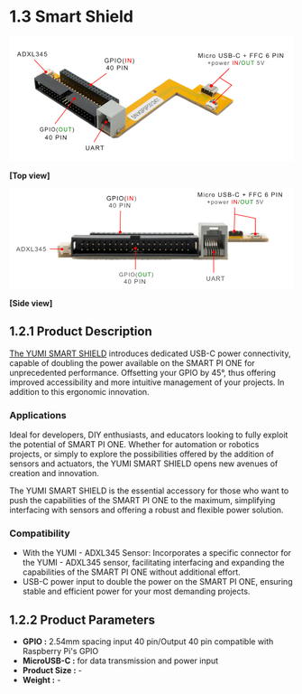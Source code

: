 # 1.3 Smart Shield
<img src="../../img/SmartPi/Yumi_Components/SmartShield_specifications/smart_shield_top.png" width="560" alt="Top view"><p align="left">**[Top view]**</p>


<img src="../../img/SmartPi/Yumi_Components/SmartShield_specifications/smart_shield_side.png" width="560" alt="Top view"><p align="left">**[Side view]**</p>

## 1.2.1 Product Description
[The YUMI SMART SHIELD](https://wanhao-europe.com/en/collections/yumi-retro-gaming/products/yumi-smart-smart-shield-compatible-smart-pi-one) introduces dedicated USB-C power connectivity, capable of doubling the power available on the SMART PI ONE for unprecedented performance.
Offsetting your GPIO by 45°, thus offering improved accessibility and more intuitive management of your projects. In addition to this ergonomic innovation. 



### Applications
Ideal for developers, DIY enthusiasts, and educators looking to fully exploit the potential of SMART PI ONE. Whether for automation or robotics projects, or simply to explore the possibilities offered by the addition of sensors and actuators, the YUMI SMART SHIELD opens new avenues of creation and innovation.

The YUMI SMART SHIELD is the essential accessory for those who want to push the capabilities of the SMART PI ONE to the maximum, simplifying interfacing with sensors and offering a robust and flexible power solution.

### Compatibility
 * With the YUMI - ADXL345 Sensor: Incorporates a specific connector for the YUMI - ADXL345 sensor, facilitating interfacing and expanding the capabilities of the SMART PI ONE without additional effort.
 * USB-C power input to double the power on the SMART PI ONE, ensuring stable and efficient power for your most demanding projects.

## 1.2.2 Product Parameters
* **GPIO :** 2.54mm spacing input 40 pin/Output 40 pin compatible with Raspberry Pi's GPIO
* **MicroUSB-C :** for data transmission and power input
* **Product Size :** -
* **Weight :** -
